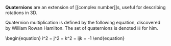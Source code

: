 **Quaternions** are an extension of [[complex number]]s, useful for describing rotations in 3D. 

Quaternion multiplication is defined by the following equation, discovered by William Rowan Hamilton. The set of quaternions is denoted $\mathbb{H}$ for him.

\begin{equation}
i^2 = j^2 = k^2 = ijk = -1
\end{equation}
